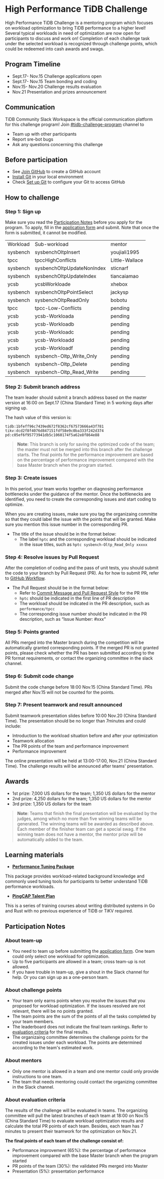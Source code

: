# High Performance TiDB Challenge
High Performance TiDB Challenge is a mentoring program which focuses on workload optimization to bring TiDB performance to a higher level! Several typical workloads in need of optimization are now open for participants to discuss and work on! Completion of each challenge task under the selected workload is recognized through challenge points, which could be redeemed into cash awards and swags.

## Program Timeline

*   Sept.17- Nov.15     Challenge applications open
*   Sept.17- Nov.15     Team bonding and coding
*   Nov.15- Nov.20      Challenge results evaluation		        
*   Nov.21              Presentation and prizes announcement

## Communication

TiDB Community Slack Workspace is the official communication platform for this challenge program! Join [#tidb-challenge-program](https://slack.tidb.io/invite?team=tidb-community&channel=tidb-challenge-program&ref=github-community) channel to

*   Team up with other participants
*   Report sre-bot bugs
*   Ask any questions concerning this challenge

## Before participation

*   See [Join GitHub](https://github.com/join) to create a GitHub account
*   [Install Git](https://git-scm.com/book/en/v2/Getting-Started-Installing-Git) in your local environment
*   Check [Set up Git](https://help.github.com/en/github/getting-started-with-github/set-up-git) to configure your Git to access GitHub

## How to challenge

### Step 1: Sign up

Make sure you read the [Participation Notes](#Participation-notes) before you apply for the program. To apply, fill in the [application form](https://forms.pingcap.com/f/high-performance-challenge-en) and submit. Note that once the form is submitted, it cannot be modified.

<table>
  <tr>
   <td>Workload
   </td>
   <td>Sub-workload 
   </td>
   <td>mentor
   </td>
  </tr>
  <tr>
   <td>sysbench
   </td>
   <td>sysbenchOltpInsert
   </td>
   <td>youjiali1995
   </td>
  </tr>
  <tr>
   <td>tpcc
   </td>
   <td>tpccHighConflicts
   </td>
   <td>Little-Wallace
   </td>
  </tr>
  <tr>
   <td>sysbench
   </td>
   <td>sysbenchOltpUpdateNonIndex
   </td>
   <td>sticnarf
   </td>
  </tr>
  <tr>
   <td>sysbench
   </td>
   <td>sysbenchOltpUpdateIndex
   </td>
   <td>tiancaiamao
   </td>
  </tr>
  <tr>
   <td>ycsb
   </td>
   <td>ycsbWorkloade
   </td>
   <td>xhebox
   </td>
  </tr>
  <tr>
   <td>sysbench
   </td>
   <td>sysbenchOltpPointSelect
   </td>
   <td> jackysp
   </td>
  </tr>
  <tr>
   <td>sysbench
   </td>
   <td>sysbenchOltpReadOnly
   </td>
   <td>bobotu
   </td>
  </tr>
  <tr>
   <td>tpcc
   </td>
   <td>tpcc-Low-Conflicts
   </td>
   <td>pending
   </td>
  </tr>
  <tr>
   <td>ycsb
   </td>
   <td>ycsb-Workloada
   </td>
   <td>pending
   </td>
  </tr>
  <tr>
   <td>ycsb
   </td>
   <td>ycsb-Workloadb
   </td>
   <td>pending
   </td>
  </tr>
  <tr>
   <td>ycsb
   </td>
   <td>ycsb-Workloadc
   </td>
   <td>pending
   </td>
  </tr>
  <tr>
   <td>ycsb
   </td>
   <td>ycsb-Workloadd
   </td>
   <td>pending
   </td>
  </tr>
  <tr>
   <td>ycsb
   </td>
   <td>ycsb-Workloadf
   </td>
   <td>pending
   </td>
  </tr>
  <tr>
   <td>sysbench
   </td>
   <td>sysbench-Oltp_Write_Only
   </td>
   <td>pending
   </td>
  </tr>
  <tr>
   <td>sysbench
   </td>
   <td>sysbench-Oltp_Delete
   </td>
   <td>pending
   </td>
  </tr>
  <tr>
   <td>sysbench
   </td>
   <td>sysbench-Oltp_Read_Write
   </td>
   <td>pending
   </td>
  </tr>
</table>

### Step 2: Submit branch address

The team leader should submit a branch address based on the master version at 16:00 on Sept.17 (China Standard Time) in 5 working days after signing up.

The hash value of this version is:

```
tidb:1bfeff96c7439ed672f8362cf67573666a43f781
tikv:dcd2f8f4076d847151fdf58e9c0ba333f242d374
pd:c05ef6f95773941db5c1060174f5a62e8f864e88
```

> **Note**: This branch is only for saving the optimized code of the team; the master must not be merged into this branch after the challenge starts. The final points for the performance improvement are based on the percentage of performance improvement compared with the base Master branch when the program started.

### Step 3: Create issues

In this period, your team works together on diagnosing performance bottlenecks under the guidance of the mentor. Once the bottlenecks are identified, you need to create the corresponding issues and start coding to optimize. 

When you are creating issues, make sure you tag the organizaing committe so that they could label the issue with the points that will be granted. Make sure you mention this issue number in the corresponding PR.

*   The title of the issue should be in the format below:
    *   The label `hptc` and the corresponding workload should be indicated in the issue titles, such as `hptc sysbench-Oltp_Read_Only xxxxx`

### Step 4: Resolve issues by Pull Request

After the completion of coding and the pass of unit tests, you should submit the code to your branch by Pull Request (PR). As for how to submit PR, refer to [GitHub Workflow](https://github.com/pingcap/community/blob/master/contributors/workflow.md).

*   The Pull Request should be in the format below:
    *   Refer to [Commit Message and Pull Request Style](https://github.com/pingcap/community/blob/master/contributors/commit-message-pr-style.md) for the PR title
    *   `hptc` should be indicated in the first line of PR description
    *   The workload should be indicated in the PR description, such as `performance/tpcc`
    *   The corresponding issue number should be indicated in the PR description, such as “Issue Number: #xxx” 

### Step 5: Points granted 

All PRs merged into the Master branch during the competition will be automatically granted corresponding points. If the merged PR is not granted points, please check whether the PR has been submitted according to the PR format requirements, or contact the organizing committee in the slack channel.

### Step 6: Submit code change

Submit the code change before 18:00 Nov.15 (China Standard Time). PRs merged after Nov.15 will not be counted for the points.

### Step 7: Present teamwork and result announced

Submit teamwork presentation slides before 10:00 Nov.20 (China Standard Time). The presentation should be no longer than 7minutes and could include:

*   Introduction to the workload situation before and after your optimization
*   Teamwork allocation
*   The PR points of the team and performance improvement
*   Performance improvement

The online presentation will be held at 13:00-17:00, Nov.21 (China Standard Time). The challenge results will be announced after teams' presentation.

## Awards

*   1st prize: 7,000 US dollars for the team; 1,350 US dollars for the mentor
*   2nd prize: 4,250 dollars for the team; 1,350 US dollars for the mentor
*   3rd prize: 1,350 US dollars for the team

>**Note**: Teams that finish the final presentation will be evaluated by the judges, among which no more than five winning teams will be generated. The winning teams will be awarded as described above. Each member of the finisher team can get a special swag. If the winning team does not have a mentor, the mentor prize will be automatically added to the team.

## Learning materials

*   **[Performance Tuning Package](performance-tuning-package.md)**

This package provides workload-related background knowledge and commonly used tuning tools for participants to better understand TiDB performance workloads.

*   **[PingCAP Talent Plan](https://github.com/pingcap/talent-plan)**

This is a series of training courses about writing distributed systems in Go and Rust with no previous experience of TiDB or TiKV required.

## Participation Notes

### About team-up

*   You need to team up before submitting the [application form](https://forms.pingcap.com/f/high-performance-challenge-en). One team could only select one workload for optimization. 
*   Up to five participants are allowed in a team; cross team-up is not allowed.  
*   If you have trouble in team-up, give a shout in the Slack channel for help. Or you can sign up as a one-person team.

### About challenge points

*   Your team only earns points when you resolve the issues that you proposed for workload optimization. If the issues resolved are not relevant, there will be no points granted. 
*   The team points are the sum of the points of all the tasks completed by your team members.
*    The leaderboard does not indicate the final team rankings. Refer to [evaluation criteria](###About-evaluation-criteria) for the final results.
*   The organizaing committee determines the challenge points for the created issues under each workload. The points are determined according to the team's estimated work.

### About mentors

*   Only one mentor is allowed in a team and one mentor could only provide instructions to one team. 
*   The team that needs mentoring could contact the organizing committee in the Slack channel.

### About evaluation criteria

The results of the challenge will be evaluated in teams. The organizing committee will pull the latest branches of each team at 18:00 on Nov.15 (China Standard Time) to evaluate workload optimization results and calculate the total PR points of each team. Besides, each team has 7 minutes to present their teamwork for the optimization on Nov.21.

**The final points of each team of the challenge consist of:**

*   Performance improvement (65%): the percentage of performance improvement compared with the base Master branch when the program started 
*   PR points of the team (30%): the validated PRs merged into Master
*   Presentation (5%): presentation performance